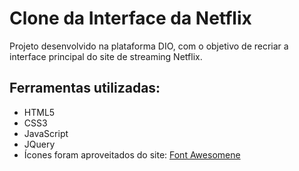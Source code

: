 # Clone da Interface da Netflix
Projeto desenvolvido na plataforma DIO, com o objetivo de recriar a interface principal do site de streaming Netflix.

<!-- <img width="200" src="img/netflix-intro.gif"> -->

## Ferramentas utilizadas:
* HTML5
* CSS3
* JavaScript
* JQuery
* Ícones foram aproveitados do site: [Font Awesomene](https://fontawesome.com/)
